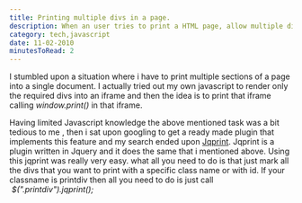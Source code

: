 ```yaml
---
title: Printing multiple divs in a page.
description: When an user tries to print a HTML page, allow multiple divs from the page to appear in the print and not the entire page. Not using media CSS query
category: tech,javascript
date: 11-02-2010
minutesToRead: 2
---
```


I stumbled upon a situation where i have to print multiple sections of a page into a single document. I actually tried out my own javascript to render only the required divs into an iframe and then the idea is to print that iframe calling _window.print()_ in that iframe.

Having limited Javascript knowledge the above mentioned task was a bit tedious to me , then i sat upon googling to get a ready made plugin that implements this feature and my search ended upon [Jqprint](http://plugins.jquery.com/project/jqPrint). Jqprint is a plugin written in Jquery and it does the same that i mentioned above. Using this jqprint was really very easy. what all you need to do is that just mark all the divs that you want to print with a specific class name or with id. If your classname is printdiv then all you need to do is just call  *$(".printdiv").jqprint();*
